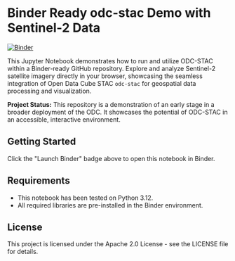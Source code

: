 # Binder Ready odc-stac Demo with Sentinel-2 Data

[![Binder](https://mybinder.org/badge_logo.svg)](https://mybinder.org/v2/gh/aya-eo/odc-stac-binder/HEAD?labpath=notebooks/odc_stac.ipynb)

This Jupyter Notebook demonstrates how to run and utilize ODC-STAC within a Binder-ready GitHub repository. Explore and analyze Sentinel-2 satellite imagery directly in your browser, showcasing the seamless integration of Open Data Cube STAC `odc-stac` for geospatial data processing and visualization.

**Project Status:** This repository is a demonstration of an early stage in a broader deployment of the ODC. It showcases the potential of ODC-STAC in an accessible, interactive environment.


## Getting Started
Click the "Launch Binder" badge above to open this notebook in Binder.


## Requirements
* This notebook has been tested on Python 3.12.
* All required libraries are pre-installed in the Binder environment.


## License
This project is licensed under the Apache 2.0 License - see the LICENSE file for details.
